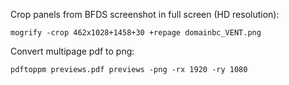 
Crop panels from BFDS screenshot in full screen (HD resolution):

`mogrify -crop 462x1028+1458+30 +repage domainbc_VENT.png`

Convert multipage pdf to png:

`pdftoppm previews.pdf previews -png -rx 1920 -ry 1080`
